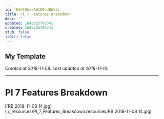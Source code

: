 ```yaml
---
id: fH5KF0hskAWtO9qdBWV3z
title: Pi 7 Features Breakdown
desc: ''
updated: 1645225706341
created: 1645225706341
stub: false
isDir: false
---
```

My Template
---

_Created at 2018-11-08._
_Last updated at 2018-11-10._




---

# PI 7 Features Breakdown


![RB 2018-11-08 14.jpg](./_resources/PI_7_Features_Breakdown.resources/RB 2018-11-08 14.jpg)

